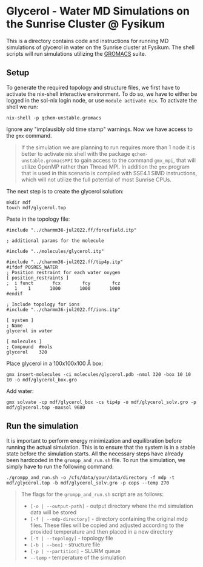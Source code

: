 
# Glycerol - Water MD Simulations on the Sunrise Cluster @ Fysikum

This is a directory contains code and instructions for running MD simulations of glycerol in water on the Sunrise cluster at Fysikum. The shell scripts will run simulations utilizing the [GROMACS](https://manual.gromacs.org/2023/) suite.

## Setup

To generate the required topology and structure files, we first have to activate the nix-shell interactive environment. To do so, we have to either be logged in the sol-nix login node, or use `module activate nix`. To activate the shell we run:

```shell
nix-shell -p qchem-unstable.gromacs
```

Ignore any "implausibly old time stamp" warnings. Now we have access to the `gmx` command.

> If the simulation we are planning to run requires more than 1 node it is better to activate nix shell with the package `qchem-unstable.gromacsMPI` to gain access to the command `gmx_mpi`, that will utilize OpenMP rather than Thread MPI. In addition the `gmx` program that is used in this scenario is compiled with SSE4.1 SIMD instructions, which will not utilize the full potential of most Sunrise CPUs.

The next step is to create the glycerol solution:

```shell
mkdir mdf
touch mdf/glycerol.top
```

Paste in the topology file:

```text
#include "../charmm36-jul2022.ff/forcefield.itp"

; additional params for the molecule

#include "../molecules/glycerol.itp"

#include "../charmm36-jul2022.ff/tip4p.itp"
#ifdef POSRES_WATER
; Position restraint for each water oxygen
[ position_restraints ]
;  i funct		 fcx		fcy		   fcz
   1	1		1000	   1000		  1000
#endif

; Include topology for ions
#include "../charmm36-jul2022.ff/ions.itp"

[ system ]
; Name
glycerol in water

[ molecules ]
; Compound  #mols
glycerol    320
```

Place glycerol in a 100x100x100 Å box:

```shell
gmx insert-molecules -ci molecules/glycerol.pdb -nmol 320 -box 10 10 10 -o mdf/glycerol_box.gro
```

Add water:

```shell
gmx solvate -cp mdf/glycerol_box -cs tip4p -o mdf/glycerol_solv.gro -p mdf/glycerol.top -maxsol 9680
```

## Run the simulation

It is important to perform energy minimization and equilibration before running the actual simulation. This is to ensure that the system is in a stable state before the simulation starts. All the necessary steps have already been hardcoded in the `grompp_and_run.sh` file. To run the simulation, we simply have to run the following command:

```shell
./grompp_and_run.sh -o /cfs/data/your/data/directory -f mdp -t mdf/glycerol.top -b mdf/glycerol_solv.gro -p cops --temp 270
```

> The flags for the `grompp_and_run.sh` script are as follows:
>
> - `[-o | --output-path]` - output directory where the md simulation data will be stored
> - `[-f | --mdp-directory]` - directory containing the original mdp files. These files will be copied and adjusted according to the provided temperature and then placed in a new directory
> - `[-t | --topology]` - topology file
> - `[-b | --box]` - structure file
> - `[-p | --partition]` - SLURM queue
> - `--temp` - temperature of the simulation
>
